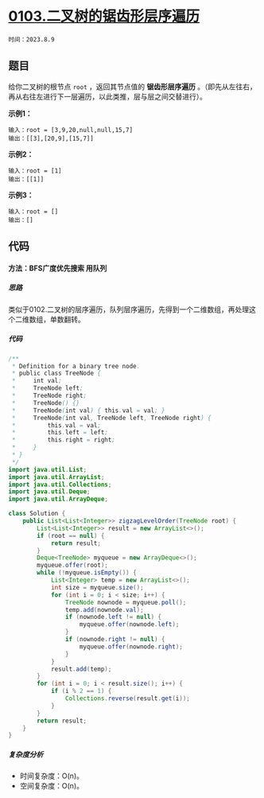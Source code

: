 # [0103.二叉树的锯齿形层序遍历](https://leetcode.cn/problems/binary-tree-zigzag-level-order-traversal/)

`时间：2023.8.9`

## 题目

给你二叉树的根节点 `root` ，返回其节点值的 **锯齿形层序遍历** 。（即先从左往右，再从右往左进行下一层遍历，以此类推，层与层之间交替进行）。

**示例1：**

```
输入：root = [3,9,20,null,null,15,7]
输出：[[3],[20,9],[15,7]]
```

**示例2：**

```
输入：root = [1]
输出：[[1]]
```

**示例3：**

```
输入：root = []
输出：[]
```

## 代码

#### 方法：BFS广度优先搜索 用队列

##### 思路

类似于0102.二叉树的层序遍历，队列层序遍历，先得到一个二维数组，再处理这个二维数组，单数翻转。

##### 代码

```java
/**
 * Definition for a binary tree node.
 * public class TreeNode {
 *     int val;
 *     TreeNode left;
 *     TreeNode right;
 *     TreeNode() {}
 *     TreeNode(int val) { this.val = val; }
 *     TreeNode(int val, TreeNode left, TreeNode right) {
 *         this.val = val;
 *         this.left = left;
 *         this.right = right;
 *     }
 * }
 */
import java.util.List;
import java.util.ArrayList;
import java.util.Collections;
import java.util.Deque;
import java.util.ArrayDeque;

class Solution {
    public List<List<Integer>> zigzagLevelOrder(TreeNode root) {
        List<List<Integer>> result = new ArrayList<>();
        if (root == null) {
            return result;
        }
        Deque<TreeNode> myqueue = new ArrayDeque<>();
        myqueue.offer(root);
        while (!myqueue.isEmpty()) {
            List<Integer> temp = new ArrayList<>();
            int size = myqueue.size();
            for (int i = 0; i < size; i++) {
                TreeNode nownode = myqueue.poll();
                temp.add(nownode.val);
                if (nownode.left != null) {
                    myqueue.offer(nownode.left);
                }
                if (nownode.right != null) {
                    myqueue.offer(nownode.right);
                }
            }
            result.add(temp);
        }
        for (int i = 0; i < result.size(); i++) {
            if (i % 2 == 1) {
                Collections.reverse(result.get(i));
            }
        }
        return result;
    }
}
```

##### 复杂度分析

- 时间复杂度：O(n)。
- 空间复杂度：O(n)。